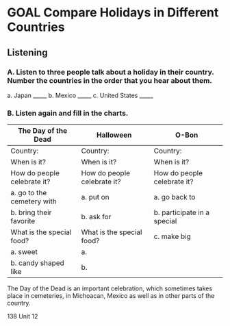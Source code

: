 # GOAL Compare Holidays in Different Countries

## Listening

### A. Listen to three people talk about a holiday in their country. Number the countries in the order that you hear about them.

a. Japan _____    b. Mexico _____    c. United States _____

### B. Listen again and fill in the charts.

| The Day of the Dead | Halloween | O-Bon |
|---------------------|-----------|-------|
| Country: | Country: | Country: |
| When is it? | When is it? | When is it? |
| How do people celebrate it? | How do people celebrate it? | How do people celebrate it? |
| a. go to the cemetery with | a. put on | a. go back to |
| b. bring their favorite | b. ask for | b. participate in a special |
| What is the special food? | What is the special food? | c. make big |
| a. sweet | a. | |
| b. candy shaped like | b. | |

The Day of the Dead is an important celebration, which sometimes takes place in cemeteries, in Michoacan, Mexico as well as in other parts of the country.

138 Unit 12